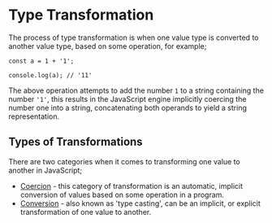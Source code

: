 # Type Transformation

The process of type transformation is when one value type is converted to another value type, based on some operation, for example;

```
const a = 1 + '1';

console.log(a); // '11'
```

The above operation attempts to add the number `1` to a string containing the number `'1'`, this results in the JavaScript engine implicitly coercing the number one into a string, concatenating both operands to yield a string representation.

## Types of Transformations

There are two categories when it comes to transforming one value to another in JavaScript;

- [Coercion](./coercion) - this category of transformation is an automatic, implicit conversion of values based on some operation in a program.
- [Conversion](./conversion) - also known as 'type casting', can be an implicit, or explicit transformation of one value to another.
